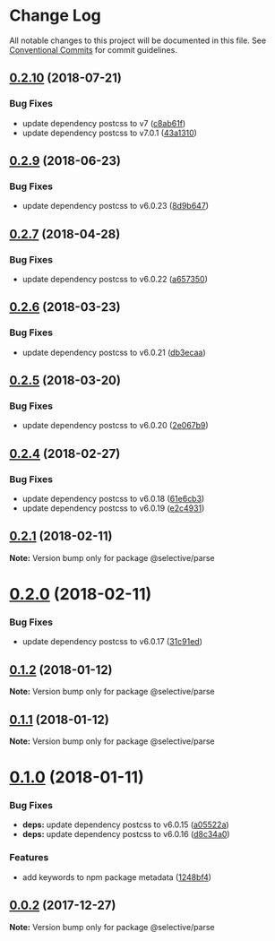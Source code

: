 # Change Log

All notable changes to this project will be documented in this file.
See [Conventional Commits](https://conventionalcommits.org) for commit guidelines.

<a name="0.2.10"></a>
## [0.2.10](https://github.com/ChristianMurphy/selective/compare/v0.2.9...v0.2.10) (2018-07-21)


### Bug Fixes

* update dependency postcss to v7 ([c8ab61f](https://github.com/ChristianMurphy/selective/commit/c8ab61f))
* update dependency postcss to v7.0.1 ([43a1310](https://github.com/ChristianMurphy/selective/commit/43a1310))




<a name="0.2.9"></a>
## [0.2.9](https://github.com/ChristianMurphy/selective/compare/v0.2.8...v0.2.9) (2018-06-23)


### Bug Fixes

* update dependency postcss to v6.0.23 ([8d9b647](https://github.com/ChristianMurphy/selective/commit/8d9b647))




<a name="0.2.7"></a>
## [0.2.7](https://github.com/ChristianMurphy/selective/compare/v0.2.6...v0.2.7) (2018-04-28)


### Bug Fixes

* update dependency postcss to v6.0.22 ([a657350](https://github.com/ChristianMurphy/selective/commit/a657350))




<a name="0.2.6"></a>
## [0.2.6](https://github.com/ChristianMurphy/selective/compare/v0.2.5...v0.2.6) (2018-03-23)


### Bug Fixes

* update dependency postcss to v6.0.21 ([db3ecaa](https://github.com/ChristianMurphy/selective/commit/db3ecaa))




<a name="0.2.5"></a>
## [0.2.5](https://github.com/ChristianMurphy/selective/compare/v0.2.4...v0.2.5) (2018-03-20)


### Bug Fixes

* update dependency postcss to v6.0.20 ([2e067b9](https://github.com/ChristianMurphy/selective/commit/2e067b9))




<a name="0.2.4"></a>
## [0.2.4](https://github.com/ChristianMurphy/selective/compare/v0.2.3...v0.2.4) (2018-02-27)


### Bug Fixes

* update dependency postcss to v6.0.18 ([61e6cb3](https://github.com/ChristianMurphy/selective/commit/61e6cb3))
* update dependency postcss to v6.0.19 ([e2c4931](https://github.com/ChristianMurphy/selective/commit/e2c4931))




<a name="0.2.1"></a>
## [0.2.1](https://github.com/ChristianMurphy/selective/compare/v0.2.0...v0.2.1) (2018-02-11)




**Note:** Version bump only for package @selective/parse

<a name="0.2.0"></a>

# [0.2.0](https://github.com/ChristianMurphy/selective/compare/v0.1.2...v0.2.0) (2018-02-11)

### Bug Fixes

* update dependency postcss to v6.0.17 ([31c91ed](https://github.com/ChristianMurphy/selective/commit/31c91ed))

<a name="0.1.2"></a>

## [0.1.2](https://github.com/ChristianMurphy/selective/compare/v0.1.1...v0.1.2) (2018-01-12)

**Note:** Version bump only for package @selective/parse

<a name="0.1.1"></a>

## [0.1.1](https://github.com/ChristianMurphy/selective/compare/v0.1.0...v0.1.1) (2018-01-12)

**Note:** Version bump only for package @selective/parse

<a name="0.1.0"></a>

# [0.1.0](https://github.com/ChristianMurphy/selective/compare/v0.0.2...v0.1.0) (2018-01-11)

### Bug Fixes

* **deps:** update dependency postcss to v6.0.15 ([a05522a](https://github.com/ChristianMurphy/selective/commit/a05522a))
* **deps:** update dependency postcss to v6.0.16 ([d8c34a0](https://github.com/ChristianMurphy/selective/commit/d8c34a0))

### Features

* add keywords to npm package metadata ([1248bf4](https://github.com/ChristianMurphy/selective/commit/1248bf4))

<a name="0.0.2"></a>

## [0.0.2](https://github.com/ChristianMurphy/selective/compare/v0.0.1...v0.0.2) (2017-12-27)

**Note:** Version bump only for package @selective/parse

